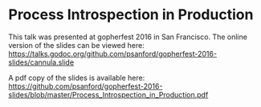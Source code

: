 # Process Introspection in Production

This talk was presented at gopherfest 2016 in San Francisco. The
online version of the slides can be viewed here: https://talks.godoc.org/github.com/psanford/gopherfest-2016-slides/cannula.slide

A pdf copy of the slides is available here: https://github.com/psanford/gopherfest-2016-slides/blob/master/Process_Introspection_in_Production.pdf
